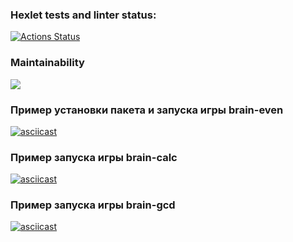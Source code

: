 ### Hexlet tests and linter status:
[![Actions Status](https://github.com/VladimirSergeev46/python-project-49/workflows/hexlet-check/badge.svg)](https://github.com/VladimirSergeev46/python-project-49/actions)
### Maintainability
<a href="https://codeclimate.com/github/VladimirSergeev46/python-project-49/maintainability"><img src="https://api.codeclimate.com/v1/badges/75be96d200a7a7e7cd22/maintainability" /></a>
### Пример установки пакета и запуска игры brain-even
[![asciicast](https://asciinema.org/a/zByfxkWSDo1drOUxJ2TUfxliu.svg)](https://asciinema.org/a/zByfxkWSDo1drOUxJ2TUfxliu)
### Пример запуска игры brain-calc
[![asciicast](https://asciinema.org/a/TLKdsfNDUcQ8EfNv8LxzecV3H.svg)](https://asciinema.org/a/TLKdsfNDUcQ8EfNv8LxzecV3H)
### Пример запуска игры brain-gcd
[![asciicast](https://asciinema.org/a/IlkhKebIBDPxrxgg9Imz42bZT.svg)](https://asciinema.org/a/IlkhKebIBDPxrxgg9Imz42bZT)